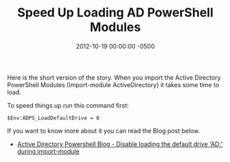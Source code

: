 ﻿---
title:  Speed Up Loading AD PowerShell Modules
date:   2012-10-19 00:00:00 -0500
categories: IT
---

Here is the short version of the story. When you import the Active Directory PowerShell Modules (Import-module ActiveDirectory) it takes some time to load.

To speed things up run this command first:

```$Env:ADPS_LoadDefaultDrive = 0```

If you want to know more about it you can read the Blog post below.

- [Active Directory Powershell Blog - Disable loading the default drive 'AD:' during import-module]("http://blogs.msdn.com/b/adpowershell/archive/2010/04/12/disable-loading-the-default-drive-ad-during-import-module.aspx")
